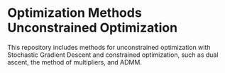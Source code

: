 # Optimization Methods Unconstrained Optimization

This repository includes methods for unconstrained optimization with Stochastic Gradient Descent and constrained optimization, such as dual ascent, the method of multipliers, and ADMM.

